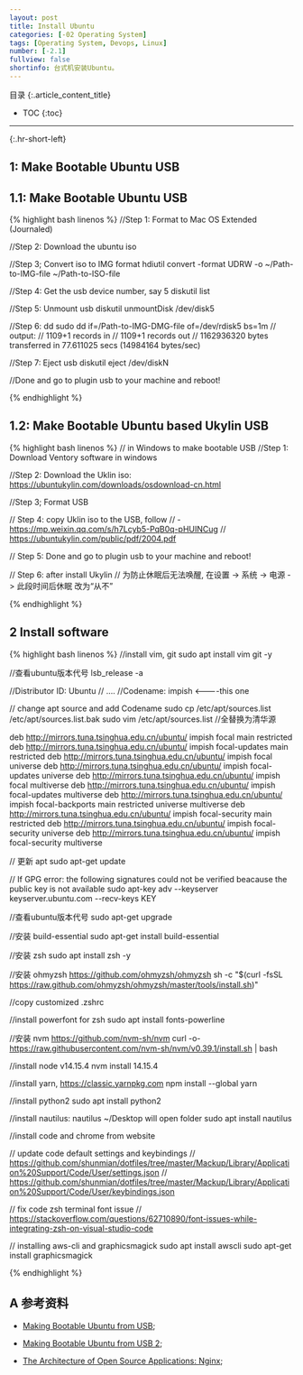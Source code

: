 ```yaml
---
layout: post
title: Install Ubuntu
categories: [-02 Operating System]
tags: [Operating System, Devops, Linux]
number: [-2.1]
fullview: false
shortinfo: 台式机安装Ubuntu。
---
```

目录
{:.article_content_title}


* TOC
{:toc}

---
{:.hr-short-left}



## 1: Make Bootable Ubuntu USB

## 1.1: Make Bootable Ubuntu USB

{% highlight bash linenos %}
//Step 1: Format to Mac OS Extended (Journaled)

//Step 2: Download the ubuntu iso

//Step 3; Convert iso to IMG format
hdiutil convert -format UDRW -o ~/Path-to-IMG-file ~/Path-to-ISO-file

//Step 4: Get the usb device number, say 5
diskutil list

//Step 5: Unmount usb
diskutil unmountDisk /dev/disk5

//Step 6: dd
sudo dd if=/Path-to-IMG-DMG-file of=/dev/rdisk5 bs=1m
// output:
// 1109+1 records in
// 1109+1 records out
// 1162936320 bytes transferred in 77.611025 secs (14984164 bytes/sec)

//Step 7: Eject usb
diskutil eject /dev/diskN

//Done and go to plugin usb to your machine and reboot!

{% endhighlight %}

## 1.2: Make Bootable Ubuntu based Ukylin USB

{% highlight bash linenos %}
// in Windows to make bootable USB
//Step 1: Download Ventory software in windows

//Step 2: Download the Uklin iso: https://ubuntukylin.com/downloads/osdownload-cn.html

//Step 3; Format USB

// Step 4: copy Uklin iso to the USB, follow
// - https://mp.weixin.qq.com/s/h7Lcyb5-PqB0q-pHUINCug
//  https://ubuntukylin.com/public/pdf/2004.pdf

// Step 5: Done and go to plugin usb to your machine and reboot!

// Step 6: after install Ukylin
// 为防止休眠后无法唤醒, 在设置 -> 系统 -> 电源 -> 此段时间后休眠 改为“从不”

{% endhighlight %}

## 2 Install software


{% highlight bash linenos %}
//install vim, git
sudo apt install vim git -y

//查看ubuntu版本代号
lsb_release -a

//Distributor ID: Ubuntu
// ....
//Codename: impish <----this one

// change apt source and add Codename
sudo cp /etc/apt/sources.list /etc/apt/sources.list.bak
sudo vim /etc/apt/sources.list //全替换为清华源

deb http://mirrors.tuna.tsinghua.edu.cn/ubuntu/ impish focal main restricted
deb http://mirrors.tuna.tsinghua.edu.cn/ubuntu/ impish focal-updates main restricted
deb http://mirrors.tuna.tsinghua.edu.cn/ubuntu/ impish focal universe
deb http://mirrors.tuna.tsinghua.edu.cn/ubuntu/ impish focal-updates universe
deb http://mirrors.tuna.tsinghua.edu.cn/ubuntu/ impish focal multiverse
deb http://mirrors.tuna.tsinghua.edu.cn/ubuntu/ impish focal-updates multiverse
deb http://mirrors.tuna.tsinghua.edu.cn/ubuntu/ impish focal-backports main restricted universe multiverse
deb http://mirrors.tuna.tsinghua.edu.cn/ubuntu/ impish focal-security main restricted
deb http://mirrors.tuna.tsinghua.edu.cn/ubuntu/ impish focal-security universe
deb http://mirrors.tuna.tsinghua.edu.cn/ubuntu/ impish focal-security multiverse

// 更新 apt
sudo apt-get update

// If GPG error: the following signatures could not be verified beacause the public key is not available
sudo apt-key adv --keyserver keyserver.ubuntu.com --recv-keys KEY

//查看ubuntu版本代号
sudo apt-get upgrade

//安装 build-essential
sudo apt-get install build-essential

//安装 zsh
sudo apt install zsh -y

//安装 ohmyzsh https://github.com/ohmyzsh/ohmyzsh
sh -c "$(curl -fsSL https://raw.github.com/ohmyzsh/ohmyzsh/master/tools/install.sh)"

//copy customized .zshrc

//install powerfont for zsh
sudo apt install fonts-powerline

//安装 nvm https://github.com/nvm-sh/nvm
curl -o- https://raw.githubusercontent.com/nvm-sh/nvm/v0.39.1/install.sh | bash

//install node v14.15.4
nvm install 14.15.4

//install yarn, https://classic.yarnpkg.com
npm install --global yarn

//install python2
sudo apt install python2

//install nautilus: nautilus ~/Desktop      will open folder
sudo apt install nautilus

//install code and chrome from website

// update code default settings and keybindings
// https://github.com/shunmian/dotfiles/tree/master/Mackup/Library/Application%20Support/Code/User/settings.json
// https://github.com/shunmian/dotfiles/tree/master/Mackup/Library/Application%20Support/Code/User/keybindings.json

// fix code zsh terminal font issue
// https://stackoverflow.com/questions/62710890/font-issues-while-integrating-zsh-on-visual-studio-code

// installing aws-cli and graphicsmagick
sudo apt install awscli
sudo apt-get install graphicsmagick

{% endhighlight %}

## A 参考资料 ##

- [Making Bootable Ubuntu from USB](https://itsfoss.com/create-bootable-ubuntu-usb-drive-mac-os/);
- [Making Bootable Ubuntu from USB 2](https://blog.csdn.net/qq_25883823/article/details/54744823);

- [The Architecture of Open Source Applications: Nginx](http://www.aosabook.org/en/nginx.html);



